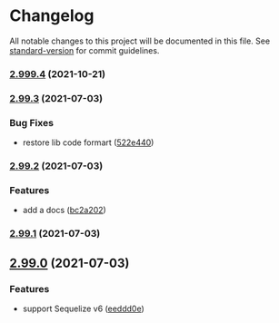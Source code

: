 # Changelog

All notable changes to this project will be documented in this file. See [standard-version](https://github.com/conventional-changelog/standard-version) for commit guidelines.

### [2.999.4](https://github.com/SolidZORO/sequelize-hierarchy-nestjs/compare/v2.99.3...v2.999.4) (2021-10-21)

### [2.99.3](https://github.com/solidzoro/sequelize-hierarchy-nestjs/compare/v2.99.2...v2.99.3) (2021-07-03)


### Bug Fixes

* restore lib code formart ([522e440](https://github.com/solidzoro/sequelize-hierarchy-nestjs/commit/522e440c3517d3453df4ab6d72a7b63a5862cfc6))

### [2.99.2](https://github.com/solidzoro/sequelize-hierarchy-nestjs/compare/v2.99.1...v2.99.2) (2021-07-03)


### Features

* add a docs ([bc2a202](https://github.com/solidzoro/sequelize-hierarchy-nestjs/commit/bc2a202c180a42544c231528cbae7cb39d04f6cc))

### [2.99.1](https://github.com/solidzoro/sequelize-hierarchy-nestjs/compare/v2.99.0...v2.99.1) (2021-07-03)

## [2.99.0](https://github.com/solidzoro/sequelize-hierarchy-nestjs/compare/v2.0.4...v2.99.0) (2021-07-03)


### Features

* support Sequelize v6 ([eeddd0e](https://github.com/solidzoro/sequelize-hierarchy-nestjs/commit/eeddd0ebc5b993053fc45dfd434d57ec2cf7cea2))
